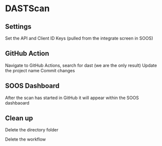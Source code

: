 # DASTScan
## Settings
Set the API and Client ID Keys (pulled from the integrate screen in SOOS)

## GitHub Action
Navigate to GitHub Actions, search for dast (we are the only result)
Update the project name
Commit changes

## SOOS Dashboard
After the scan has started in GitHub it will appear within the SOOS dashbaoard

## Clean up
Delete the directory folder 

Delete the workflow

